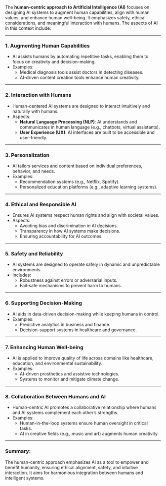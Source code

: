 The **human-centric approach to Artificial Intelligence (AI)** focuses on designing AI systems to augment human capabilities, align with human values, and enhance human well-being. It emphasizes safety, ethical considerations, and meaningful interaction with humans. The aspects of AI in this context include:

---

### **1. Augmenting Human Capabilities**
- AI assists humans by automating repetitive tasks, enabling them to focus on creativity and decision-making.
- Examples:
  - Medical diagnosis tools assist doctors in detecting diseases.
  - AI-driven content creation tools enhance human creativity.

---

### **2. Interaction with Humans**
- Human-centered AI systems are designed to interact intuitively and naturally with humans.
- Aspects:
  - **Natural Language Processing (NLP)**: AI understands and communicates in human language (e.g., chatbots, virtual assistants).
  - **User Experience (UX)**: AI interfaces are built to be accessible and user-friendly.

---

### **3. Personalization**
- AI tailors services and content based on individual preferences, behavior, and needs.
- Examples:
  - Recommendation systems (e.g., Netflix, Spotify).
  - Personalized education platforms (e.g., adaptive learning systems).

---

### **4. Ethical and Responsible AI**
- Ensures AI systems respect human rights and align with societal values.
- Aspects:
  - Avoiding bias and discrimination in AI decisions.
  - Transparency in how AI systems make decisions.
  - Ensuring accountability for AI outcomes.

---

### **5. Safety and Reliability**
- AI systems are designed to operate safely in dynamic and unpredictable environments.
- Includes:
  - Robustness against errors or adversarial inputs.
  - Fail-safe mechanisms to prevent harm to humans.

---

### **6. Supporting Decision-Making**
- AI aids in data-driven decision-making while keeping humans in control.
- Examples:
  - Predictive analytics in business and finance.
  - Decision-support systems in healthcare and governance.

---

### **7. Enhancing Human Well-being**
- AI is applied to improve quality of life across domains like healthcare, education, and environmental sustainability.
- Examples:
  - AI-driven prosthetics and assistive technologies.
  - Systems to monitor and mitigate climate change.

---

### **8. Collaboration Between Humans and AI**
- Human-centric AI promotes a collaborative relationship where humans and AI systems complement each other’s strengths.
- Examples:
  - Human-in-the-loop systems ensure human oversight in critical tasks.
  - AI in creative fields (e.g., music and art) augments human creativity.

---

### Summary:
The human-centric approach emphasizes AI as a tool to empower and benefit humanity, ensuring ethical alignment, safety, and intuitive interaction. It aims for harmonious integration between humans and intelligent systems.